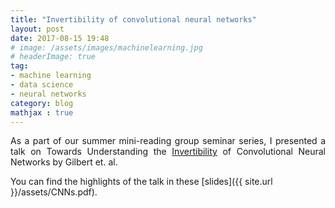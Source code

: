 ```yaml
---
title: "Invertibility of convolutional neural networks"
layout: post
date: 2017-08-15 19:48
# image: /assets/images/machinelearning.jpg
# headerImage: true
tag:
- machine learning
- data science
- neural networks
category: blog
mathjax : true
---
```

<p style='text-align: justify;'>
As a part of our summer mini-reading group seminar series, I presented a talk on  Towards Understanding the <a target="_blank" href='https://arxiv.org/abs/1705.08664'>Invertibility</a> of Convolutional Neural Networks by Gilbert et. al.</p>

You can find the highlights of the talk in these [slides]({{ site.url }}/assets/CNNs.pdf).